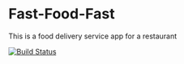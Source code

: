 # Fast-Food-Fast
This is a food delivery service app for a restaurant

[![Build Status](https://travis-ci.org/celestemiriams/Fast-Food-Fast.svg?branch=orders)](https://travis-ci.org/celestemiriams/Fast-Food-Fast)
